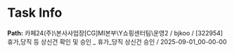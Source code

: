# Task Info

**Path:** 카페24(주)\본사사업장\[CG]MI본부\Y쇼핑센터팀\운영2 / bjkoo / [322954] 휴가,당직 등 상신건 확인 및 승인 _ 휴가_당직 상신건 승인 / 2025-09-01_00-00-00

